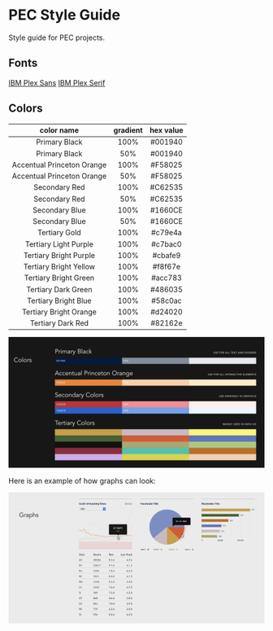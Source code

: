 # PEC Style Guide

Style guide for PEC projects.

## Fonts

[IBM Plex Sans](https://fonts.google.com/specimen/IBM+Plex+Sans)
[IBM Plex Serif](https://fonts.google.com/specimen/IBM+Plex+Serif)



## Colors

**color name**|**gradient**|**hex value**
:-----:|:-----:|:-----:
Primary Black|100%|#001940
Primary Black|50%|#001940
Accentual Princeton Orange|100%|#F58025
Accentual Princeton Orange|50%|#F58025
Secondary Red|100%|#C62535
Secondary Red|50%|#C62535
Secondary Blue|100%|#1660CE
Secondary Blue|50%|#1660CE
Tertiary Gold|100%|#c79e4a
Tertiary Light Purple|100%|#c7bac0
Tertiary Bright Purple|100%|#cbafe9
Tertiary Bright Yellow|100%|#f8f67e
Tertiary Bright Green|100%|#acc783
Tertiary Dark Green|100%|#486035
Tertiary Bright Blue|100%|#58c0ac
Tertiary Bright Orange|100%|#d24020
Tertiary Dark Red|100%|#82162e


![PEC Colors](colors.png)

Here is an example of how graphs can look:

![PEC Graph](graphs.png)

